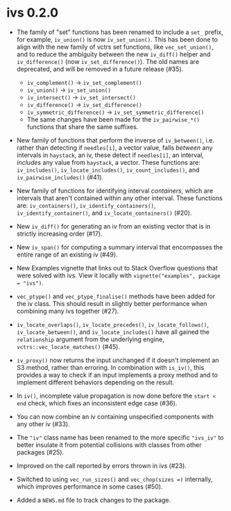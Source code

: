 # ivs 0.2.0

* The family of "set" functions has been renamed to include a `set_` prefix,
  for example, `iv_union()` is now `iv_set_union()`. This has been done to
  align with the new family of vctrs set functions, like `vec_set_union()`, and
  to reduce the ambiguity between the new `iv_diff()` helper and
  `iv_difference()` (now `iv_set_difference()`). The old names are deprecated,
  and will be removed in a future release (#35).
  
  * `iv_complement()` -> `iv_set_complement()`
  * `iv_union()` -> `iv_set_union()`
  * `iv_intersect()` -> `iv_set_intersect()`
  * `iv_difference()` -> `iv_set_difference()`
  * `iv_symmetric_difference()` -> `iv_set_symmetric_difference()`
  * The same changes have been made for the `iv_pairwise_*()` functions that
    share the same suffixes.

* New family of functions that perform the inverse of `iv_between()`, i.e.
  rather than detecting if `needles[i]`, a vector value, falls _between_ any
  intervals in `haystack`, an iv, these detect if `needles[i]`, an interval,
  _includes_ any value from `haystack`, a vector. These functions are:
  `iv_includes()`, `iv_locate_includes()`, `iv_count_includes()`, and
  `iv_pairwise_includes()` (#41).
  
* New family of functions for identifying interval _containers_, which are
  intervals that aren't contained within any other interval. These functions
  are: `iv_containers()`, `iv_identify_containers()`, `iv_identify_container()`,
  and `iv_locate_containers()` (#20).

* New `iv_diff()` for generating an iv from an existing vector that is in
  strictly increasing order (#17).

* New `iv_span()` for computing a summary interval that encompasses the entire
  range of an existing iv (#49).

* New Examples vignette that links out to Stack Overflow questions that were
  solved with ivs. View it locally with `vignette("examples", package = "ivs")`.

* `vec_ptype()` and `vec_ptype_finalise()` methods have been added for the iv
  class. This should result in slightly better performance when combining many
  ivs together (#27).

* `iv_locate_overlaps()`, `iv_locate_precedes()`, `iv_locate_follows()`,
  `iv_locate_between()`, and `iv_locate_includes()` have all gained the
  `relationship` argument from the underlying engine,
  `vctrs::vec_locate_matches()` (#45).

* `iv_proxy()` now returns the input unchanged if it doesn't implement an S3
  method, rather than erroring. In combination with `is_iv()`, this provides a
  way to check if an input implements a proxy method and to implement different
  behaviors depending on the result.

* In `iv()`, incomplete value propagation is now done before the `start < end`
  check, which fixes an inconsistent edge case (#36).

* You can now combine an iv containing unspecified components with any other iv
  (#33).

* The `"iv"` class name has been renamed to the more specific `"ivs_iv"` to
  better insulate it from potential collisions with classes from other packages
  (#25).

* Improved on the call reported by errors thrown in ivs (#23).

* Switched to using `vec_run_sizes()` and `vec_chop(sizes =)` internally, which
  improves performance in some cases (#50).

* Added a `NEWS.md` file to track changes to the package.
